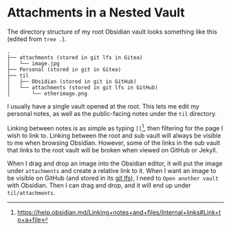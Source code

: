 
# Attachments in a Nested Vault


The directory structure of my root Obsidian vault looks something like this (edited from `tree .`).

```
.
├── attachments (stored in git lfs in Gitea)
│   └── image.jpg
├── Personal (stored in git in Gitea)
├── til
│   ├── Obsidian (stored in git in GitHub)
│   └── attachments (stored in git lfs in GitHub)
│       └── otherimage.png
```

I usually have a single vault opened at the root. This lets me edit my personal notes, as well as the public-facing notes under the `til` directory.

Linking between notes is as simple as typing `[[`[^1], then filtering for the page I wish to link to. Linking between the root and sub vault will always be visible to me when browsing Obsidian. However, some of the links in the sub vault that links to the root vault will be broken when viewed on GitHub or Jekyll.

When I drag and drop an image into the Obsidian editor, it will put the image under `attachments` and create a relative link to it. When I want an image to be visible on GitHub (and stored in its [git lfs](../git/git-lfs.md)), I need to `Open another vault` with Obsidian. Then I can drag and drop, and it will end up under `til/attachments`.




[^1]: https://help.obsidian.md/Linking+notes+and+files/Internal+links#Link+to+a+file